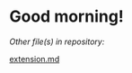 # **Good morning!**

*Other file(s) in repository:*

[extension.md](https://peternguyen4.github.io/cse15l-lab-reports/extension.md)
